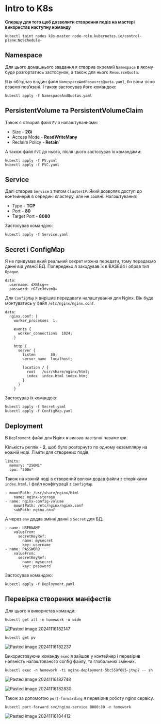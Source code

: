 
# Intro to K8s

**Спершу для того щоб дозволити створення подiв на мастерi використав наступну команду**

    kubectl taint nodes k8s-master node-role.kubernetes.io/control-plane:NoSchedule-

## Namespace

Для цього домашнього завдання я створив окремий `Namespace` в якому буде розгортатись застосунок, а також для нього `ResourceQuota`.

Я їх об’єднав в один файл `NamespaceAndResourceQuota.yaml`, бо вони тiсно взаємо пов’язанi. I також застосував його командою:

	kubectl apply -f NamespaceAndQuotas.yaml

## PersistentVolume та PersistentVolumeClaim

Також я створив файл `PV` з налаштуваннями:
- Size - **2Gi**
- Access Mode - **ReadWriteMany**
- Reclaim Policy - **Retain**`

А також файл `PVC` до нього, пiсля цього застосував їх командами:

	kubectl apply -f PV.yaml
	kubectl apply -f PVC.yaml

## Service

Далi створив `Service` з типом `ClusterIP`. Який дозволяє доступ до контейнерiв в серединi кластеру, але не ззовнi.
Налаштування:
- Type - **TCP**
- Port - **80**
- Target Port - **8080**

Застосував командою:

	kubectl apply -f Service.yaml

## Secret i ConfigMap

Я не придумав який реальний секрет можна передати, тому передаємо даннi вiд уявної БД.
Попередньо я закодував їх в BASE64 i обрав тип `Opaque`.

	data:
	  username: dXNlcg==
	  password: cGFzc3dvcmQ=

Для `ConfigMap` я вирiшив передавати налаштування для Nginx. Вiн буде монтуватись у файл `/etc/nginx/nginx.conf`.

	data:
	  nginx.conf: |
	    worker_processes  1;
	  
	    events {
	      worker_connections  1024;
	    }
	  
	    http {
	      server {
	        listen       80;
	        server_name  localhost;
	  
	        location / {
	          root   /usr/share/nginx/html;
	          index  index.html index.htm;
	        }
	      }
	    }

Застосував їх командою:

	kubectl apply -f Secret.yaml
	kubectl apply -f ConfigMap.yaml

## Deployment

В `Deployment` файлi для Nginx я вказав наступнi параметри. 

Кiлькiсть реплiк - **2**, щоб було розгорнуто по одному екземпляру на кожнiй нодi.
Лiмiти для створених подiв.

	limits:
	  memory: "256Mi"
	  cpu: "500m"

Також на кожнiй нодi в створений волюм додав файли з сторiнками `index.html`. I файл конфiгурацiї з `ConfigMap`.

```
- mountPath: /usr/share/nginx/html
	name: nginx-storage
- name: nginx-config-volume
	mountPath: /etc/nginx/nginx.conf
	subPath: nginx.conf
```

А через `env` додав змiннi даннi з `Secret` для БД.

```
- name: USERNAME
    valueFrom:
	  secretKeyRef:
		name: mysecret
		key: username
- name: PASSWORD
	valueFrom:
	  secretKeyRef:
		name: mysecret
		key: password
```

Застосував командою:

	kubectl apply -f Deployment.yaml

## Перевiрка створених манiфестiв

Для цього я використав команди:

	kubectl get all -n homework -o wide

![Pasted image 20241116182147](https://github.com/user-attachments/assets/799bc460-bf66-45f2-9ff6-62fd599b9a03)

	kubectl get pv

![Pasted image 20241116182237](https://github.com/user-attachments/assets/5e6e80bf-a295-4fec-a854-fd6cc07666a4)

Використовуючи команду `exec` я зайшов у контейнер i перевiрив наявнiсть налаштованого config файлу, та глобальних змiнних.

	kubectl exec -n homework -ti nginx-deployment-5bc559f685-jtvp7 -- sh

![Pasted image 20241116182748](https://github.com/user-attachments/assets/6cfad895-0625-44bc-9587-b05b1b244051)

![Pasted image 20241116182830](https://github.com/user-attachments/assets/ed62151e-bafd-4e4b-8263-89c4f7cd81e4)



Також за допомогою `port-forwarding` я перевiрив роботу nginx сервiсу.

	kubectl port-forward svc/nginx-service 8080:80 -n homework

![Pasted image 20241116184412](https://github.com/user-attachments/assets/66f5405e-060e-4d33-bab7-86c7ce1ba7af)